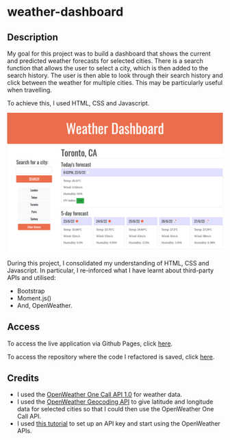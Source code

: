 # weather-dashboard

## Description

My goal for this project was to build a dashboard that shows the current and predicted weather forecasts for selected cities. There is a search function that allows the user to select a city, which is then added to the search history. The user is then able to look through their search history and click between the weather for multiple cities. This may be particularly useful when travelling.

To achieve this, I used HTML, CSS and Javascript.

![Screenshot of application in Google Chrome browser.](./assets/images/screenshot-of-application.png)

During this project, I consolidated my understanding of HTML, CSS and Javascript. In particular, I re-inforced what I have learnt about third-party APIs and utilised:
- Bootstrap
- Moment.js()
- And, OpenWeather.

## Access

To access the live application via Github Pages, click [here](https://hayleyarodgers.github.io/weather-dashboard/). 

To access the repository where the code I refactored is saved, click [here](https://github.com/hayleyarodgers/weather-dashboard).

## Credits

- I used the [OpenWeather One Call API 1.0](https://openweathermap.org/api/one-call-api) for weather data.
- I used the [OpenWeather Geocoding API](https://openweathermap.org/api/geocoding-api) to give latitude and longitude data for selected cities so that I could then use the OpenWeather One Call API.
- I used [this tutorial](https://coding-boot-camp.github.io/full-stack/apis/how-to-use-api-keys) to set up an API key and start using the OpenWeather APIs.